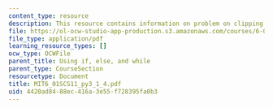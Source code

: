 ```yaml
---
content_type: resource
description: This resource contains information on problem on clipping shears.
file: https://ol-ocw-studio-app-production.s3.amazonaws.com/courses/6-01sc-introduction-to-electrical-engineering-and-computer-science-i-spring-2011/4420ad8488ec416a3e55f728395fa0b3_MIT6_01SCS11_py3_1_4.pdf
file_type: application/pdf
learning_resource_types: []
ocw_type: OCWFile
parent_title: Using if, else, and while
parent_type: CourseSection
resourcetype: Document
title: MIT6_01SCS11_py3_1_4.pdf
uid: 4420ad84-88ec-416a-3e55-f728395fa0b3
---
```

